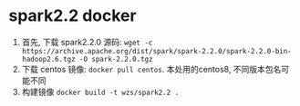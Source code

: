 # spark2.2 docker

1. 首先, 下载 spark2.2.0 源码: `wget -c https://archive.apache.org/dist/spark/spark-2.2.0/spark-2.2.0-bin-hadoop2.6.tgz -O spark-2.2.0.tgz`
2. 下载 centos 镜像: `docker pull centos`. 本处用的centos8, 不同版本包名可能不同
3. 构建镜像 `docker build -t wzs/spark2.2 .`

